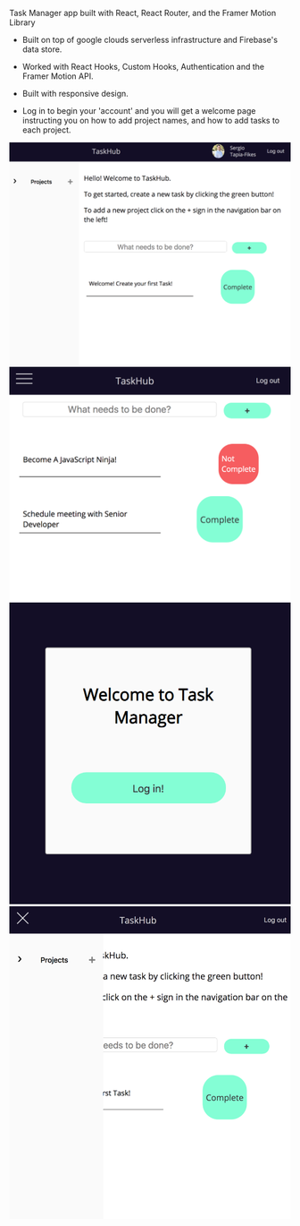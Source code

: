 Task Manager app built with React, React Router, and the Framer Motion Library

- Built on top of google clouds serverless infrastructure and Firebase's data store. 
- Worked with React Hooks, Custom Hooks, Authentication and the Framer Motion API. 
- Built with responsive design. 

- Log in to begin your 'account' and you will get a welcome page instructing you on how to add project names, and how to add tasks to each project. 

![To Do App Screen Shot](/screenShot.png) 
![To Do App Screen Shot](/screenShot1.png) 
![To Do App Screen Shot](/screenShot2.png) 
![To Do App Screen Shot](/screenShot3.png) 

